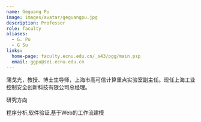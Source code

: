 ```yaml
---
name: Geguang Pu
image: images/avatar/geguangpu.jpg
description: Professor
role: faculty
aliases:
  - G. Pu
  - G Su
links:
  home-page: faculty.ecnu.edu.cn/_s43/pgg/main.psp
  email: ggpu@sei.ecnu.edu.cn
---
```


蒲戈光，教授、博士生导师，上海市高可信计算重点实验室副主任。现任上海工业控制安全创新科技有限公司总经理。

研究方向

程序分析‚软件验证‚基于Web的工作流建模